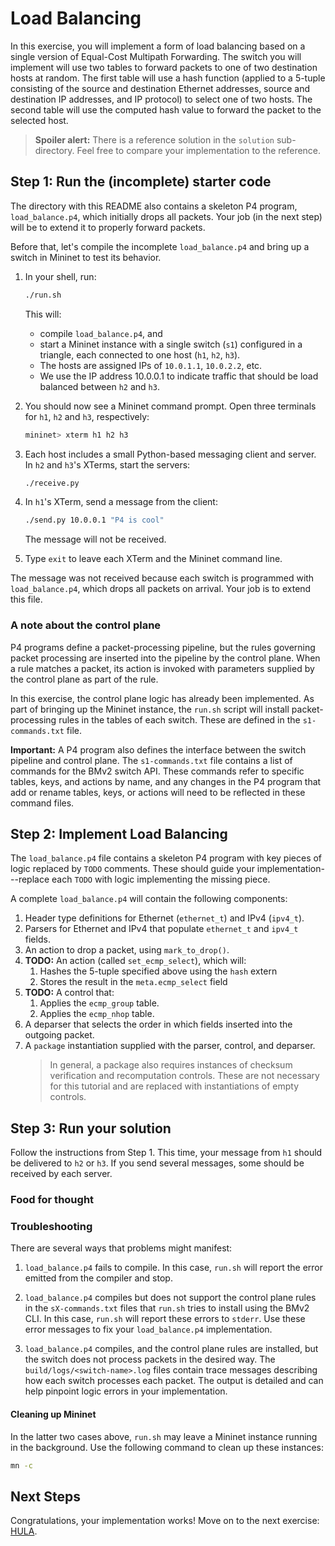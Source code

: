 # Load Balancing 

In this exercise, you will implement a form of load balancing based on
a single version of Equal-Cost Multipath Forwarding. The switch you
will implement will use two tables to forward packets to one of two
destination hosts at random. The first table will use a hash function
(applied to a 5-tuple consisting of the source and destination
Ethernet addresses, source and destination IP addresses, and IP
protocol) to select one of two hosts. The second table will use the
computed hash value to forward the packet to the selected host.

> **Spoiler alert:** There is a reference solution in the `solution`
> sub-directory. Feel free to compare your implementation to the
> reference.

## Step 1: Run the (incomplete) starter code

The directory with this README also contains a skeleton P4 program,
`load_balance.p4`, which initially drops all packets.  Your job (in
the next step) will be to extend it to properly forward packets.

Before that, let's compile the incomplete `load_balance.p4` and bring
up a switch in Mininet to test its behavior.

1. In your shell, run:
   ```bash
   ./run.sh
   ```   
   This will:
   * compile `load_balance.p4`, and
   * start a Mininet instance with a single switch (`s1`) configured
     in a triangle, each connected to one host (`h1`, `h2`, `h3`).
   * The hosts are assigned IPs of `10.0.1.1`, `10.0.2.2`, etc.  
   * We use the IP address 10.0.0.1 to indicate traffic that should be
     load balanced between `h2` and `h3`.

2. You should now see a Mininet command prompt.  Open three terminals
   for `h1`, `h2` and `h3`, respectively:
   ```bash
   mininet> xterm h1 h2 h3
   ```   
3. Each host includes a small Python-based messaging client and
   server.  In `h2` and `h3`'s XTerms, start the servers:
   ```bash
   ./receive.py
   ```
4. In `h1`'s XTerm, send a message from the client:
   ```bash
   ./send.py 10.0.0.1 "P4 is cool"
   ```
   The message will not be received.
5. Type `exit` to leave each XTerm and the Mininet command line.

The message was not received because each switch is programmed with
`load_balance.p4`, which drops all packets on arrival.  Your job is to
extend this file.

### A note about the control plane

P4 programs define a packet-processing pipeline, but the rules
governing packet processing are inserted into the pipeline by the
control plane.  When a rule matches a packet, its action is invoked
with parameters supplied by the control plane as part of the rule.

In this exercise, the control plane logic has already been
implemented.  As part of bringing up the Mininet instance, the
`run.sh` script will install packet-processing rules in the tables of
each switch.  These are defined in the `s1-commands.txt` file.

**Important:** A P4 program also defines the interface between the
switch pipeline and control plane. The `s1-commands.txt` file contains
a list of commands for the BMv2 switch API. These commands refer to
specific tables, keys, and actions by name, and any changes in the P4
program that add or rename tables, keys, or actions will need to be
reflected in these command files.

## Step 2: Implement Load Balancing

The `load_balance.p4` file contains a skeleton P4 program with key
pieces of logic replaced by `TODO` comments.  These should guide your
implementation---replace each `TODO` with logic implementing the
missing piece.

A complete `load_balance.p4` will contain the following components:

1. Header type definitions for Ethernet (`ethernet_t`) and IPv4 (`ipv4_t`).
2. Parsers for Ethernet and IPv4 that populate `ethernet_t` and `ipv4_t` fields.
3. An action to drop a packet, using `mark_to_drop()`.
4. **TODO:** An action (called `set_ecmp_select`), which will:
	1. Hashes the 5-tuple specified above using the `hash` extern
	2. Stores the result in the `meta.ecmp_select` field
5. **TODO:** A control that:
    1. Applies the `ecmp_group` table.
    2. Applies the `ecmp_nhop` table.
6. A deparser that selects the order in which fields inserted into the outgoing
   packet.
7. A `package` instantiation supplied with the parser, control, and deparser.
    > In general, a package also requires instances of checksum verification
    > and recomputation controls.  These are not necessary for this tutorial
    > and are replaced with instantiations of empty controls.

## Step 3: Run your solution

Follow the instructions from Step 1.  This time, your message from
`h1` should be delivered to `h2` or `h3`. If you send several
messages, some should be received by each server.

### Food for thought


### Troubleshooting

There are several ways that problems might manifest:

1. `load_balance.p4` fails to compile.  In this case, `run.sh` will
report the error emitted from the compiler and stop.

2. `load_balance.p4` compiles but does not support the control plane
rules in the `sX-commands.txt` files that `run.sh` tries to install
using the BMv2 CLI.  In this case, `run.sh` will report these errors
to `stderr`.  Use these error messages to fix your `load_balance.p4`
implementation.

3. `load_balance.p4` compiles, and the control plane rules are
installed, but the switch does not process packets in the desired way.
The `build/logs/<switch-name>.log` files contain trace messages
describing how each switch processes each packet.  The output is
detailed and can help pinpoint logic errors in your implementation.

#### Cleaning up Mininet

In the latter two cases above, `run.sh` may leave a Mininet instance
running in the background.  Use the following command to clean up
these instances:

```bash
mn -c
```

## Next Steps

Congratulations, your implementation works!  Move on to the next
exercise: [HULA](../hula).
